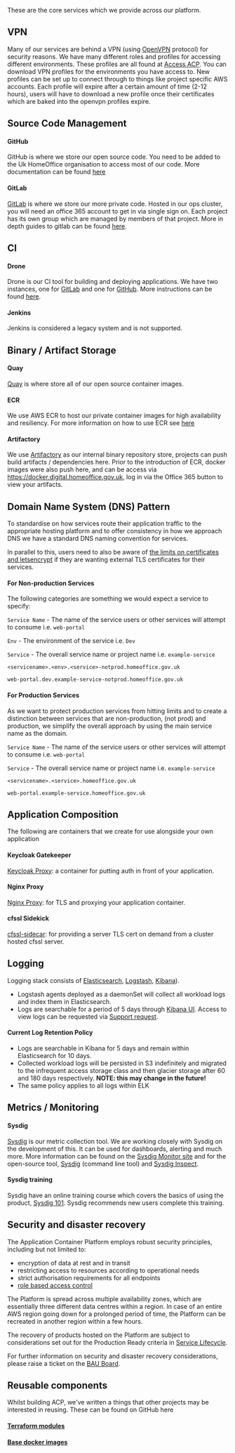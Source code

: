These are the core services which we provide across our platform.

## VPN
Many of our services are behind a VPN (using [OpenVPN](https://wiki.archlinux.org/index.php/OpenVPN) protocol) for security reasons. We have many different roles and profiles for accessing different environments. These profiles are all found at [Access ACP](https://access-acp.digital.homeoffice.gov.uk).
You can download VPN profiles for the environments you have access to. New profiles can be set up to connect through to things like project specific AWS accounts.
Each profile will expire after a certain amount of time (2-12 hours), users will have to download a new profile once their certificates which are baked into the openvpn profiles expire.

## Source Code Management
#### GitHub
GitHub is where we store our open source code. You need to be added to the Uk HomeOffice organisation to access most of our code. More documentation can be found [here](https://help.github.com/)

#### GitLab
[GitLab](https://gitlab.digital.homeoffice.gov.uk) is where we store our more private code. Hosted in our ops cluster, you will need an office 365 account to get in via single sign on. Each project has its own group which are managed by members of that project. More in depth guides to gitlab can be found [here](https://docs.gitlab.com/ce/README.html).

## CI
#### Drone
Drone is our CI tool for building and deploying applications. We have two instances, one for [GitLab](https://drone-gitlab.acp.homeoffice.gov.uk) and one for [GitHub](https://drone.acp.homeoffice.gov.uk). More instructions can be found [here](how-to-docs/drone-how-to.md).

#### Jenkins
Jenkins is considered a legacy system and is not supported.

## Binary / Artifact Storage
#### Quay
[Quay](https://quay.io/ukhomeofficedigital) is where store all of our open source container images.

#### ECR
We use AWS ECR to host our private container images for high availability and resiliency. For more information on how to use ECR see [here](how-to-docs/drone-how-to.md)

#### Artifactory
We use [Artifactory](https://artifactory.digital.homeoffice.gov.uk) as our internal binary repository store, projects can push build artifacts / dependencies here. Prior to the introduction of ECR, docker images were also push here, and can be access via https://docker.digital.homeoffice.gov.uk, log in via the Office 365 button to view your artifacts.

## Domain Name System (DNS) Pattern
To standardise on how services route their application traffic to the appropriate hosting platform and to offer consistency in how we approach DNS we have a standard DNS naming convention for services.

In parallel to this, users need to also be aware of [the limits on certificates and letsencrypt](how-to-docs/certificates.md) if they are wanting external TLS certificates for their services.

#### For Non-production Services
The following categories are something we would expect a service to specify:

`Service Name` - The name of the service users or other services will attempt to consume i.e. `web-portal`

`Env` - The environment of the service i.e. `Dev`

`Service` - The overall service name or project name i.e. `example-service`

```
<servicename>.<env>.<service>-notprod.homeoffice.gov.uk

web-portal.dev.example-service-notprod.homeoffice.gov.uk
```

#### For Production Services
As we want to protect production services from hitting limits and to create a distinction between services that are non-production, (not prod)  and production, we simplify the overall approach by using the main service name as the domain.

`Service Name` - The name of the service users or other services will attempt to consume i.e. `web-portal`

`Service` - The overall service name or project name i.e. `example-service`

```
<servicename>.<service>.homeoffice.gov.uk

web-portal.example-service.homeoffice.gov.uk
```

## Application Composition
The following are containers that we create for use alongside your own application

#### Keycloak Gatekeeper
[Keycloak Proxy](https://github.com/keycloak/keycloak-gatekeeper): a container for putting auth in front of your application.
#### Nginx Proxy
[Nginx Proxy](https://github.com/UKHomeOffice/docker-nginx-proxy): for TLS and proxying your application container.
#### cfssl Sidekick
[cfssl-sidecar](https://github.com/UKHomeOffice/cfssl-sidekick): for providing a server TLS cert on demand from a cluster hosted cfssl server.

## Logging
Logging stack consists of [Elasticsearch](https://github.com/UKHomeOffice/docker-elasticsearch), [Logstash](https://github.com/UKHomeOffice/docker-logstash-kubernetes), [Kibana](https://github.com/UKHomeOffice/docker-kibana)).

- Logstash agents deployed as a daemonSet will collect all workload logs and index them in Elasticsearch.
- Logs are searchable for a period of 5 days through [Kibana UI](https://kibana.acp.homeoffice.gov.uk). Access to view logs can be requested via [Support request](https://hub.acp.homeoffice.gov.uk/help/support/requests/new/kibana-access-request).

#### Current Log Retention Policy
- Logs are searchable in Kibana for 5 days and remain within Elasticsearch for 10 days.
- Collected workload logs will be persisted in S3 indefinitely and migrated to the infrequent access storage class and then glacier storage after 60 and 180 days respectively. **NOTE: this may change in the future!**
- The same policy applies to all logs within ELK

## Metrics / Monitoring
#### Sysdig
[Sysdig](https://sysdig.digital.homeoffice.gov.uk) is our metric collection tool. We are working closely with Sysdig on the development of this. It can be used for dashboards, alerting and much more. More information can be found on the [Sysdig Monitor site](https://sysdig.com) and for the open-source tool, [Sysdig](http://sysdig.org) (command line tool) and [Sysdig Inspect](https://github.com/draios/sysdig-inspect).

#### Sysdig training
Sysdig have an online training course which covers the basics of using the product, [Sysdig 101](https://sysdig.teachable.com/). Sysdig recommends new users complete this training.

## Security and disaster recovery

The Application Container Platform employs robust security principles, including but not limited to:

- encryption of data at rest and in transit
- restricting access to resources according to operational needs
- strict authorisation requirements for all endpoints
- [role based access control](rbac.md)

The Platform is spread across multiple availability zones, which are essentially three different data centres within a region. In case of an entire AWS region going down for a prolonged period of time, the Platform can be recreated in another region within a few hours.

The recovery of products hosted on the Platform are subject to considerations set out for the Production Ready criteria in [Service Lifecycle](service-lifecycle.md).

For further information on security and disaster recovery considerations, please raise a ticket on the [BAU Board](https://github.com/UKHomeOffice/application-container-platform-bau/issues).


## Reusable components
Whilst building ACP, we've written a things that other projects may be interested in reusing. These can be found on GitHub here
#### [Terraform modules](https://github.com/UKHomeOffice?utf8=%E2%9C%93&q=acp-tf&type=&language=)

#### [Base docker images](https://github.com/UKHomeOffice?utf8=%E2%9C%93&q=docker-&type=&language=)
